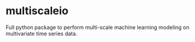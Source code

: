 # multiscaleio
Full python package to perform multi-scale machine learning modeling on multivariate time series data.
